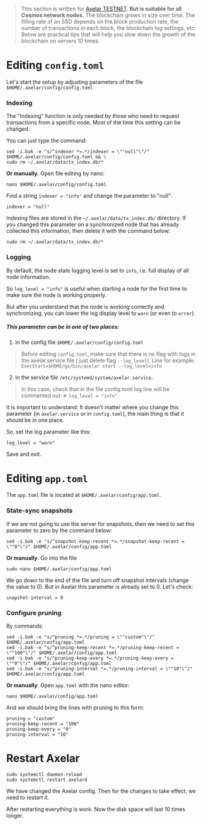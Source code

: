 > This section is written for [Axelar TESTNET](https://github.com/AlexToTheSun/Validator_Activity/blob/main/Testnet-guides/Axelar). **But is suitable for all Cosmos network nodes.**
The blockchain grows in size over time. The filling rate of an SSD depends on the block production rate, the number of transactions in each block, the blockchain log settings, etc. 
Below are practical tips that will help you slow down the growth of the blockchain on servers 10 times.

# Editing `config.toml`
Let's start the setup by adjusting parameters of the file `$HOME/.axelar/config/config.toml`

### Indexing

The "Indexing" function is only needed by those who need to request transactions from a specific node. Most of the time this setting can be changed.
 
 You can just type the command:
 ```
sed -i.bak -e "s/^indexer *=.*/indexer = \""null"\"/" $HOME/.axelar/config/config.toml && \
sudo rm ~/.axelar/data/tx_index.db/*
 ```
 
 **Or manually.** Open file editing by nano:
 ```
 nano $HOME/.axelar/config/config.toml
 ```
Find a string `indexer = "info"` and change the parameter to "null":
```
indexer = "null"
```
Indexing files are stored in the `~/.axelar/data/tx_index.db/` directory. If you changed this parameter on a synchronized node that has already collected this information, then delete it with the command below:
```
sudo rm ~/.axelar/data/tx_index.db/*
```

### Logging

By default, the node state logging level is set to `info`, i.e. full display of all node information.

So `log_level = "info"` is useful when starting a node for the first time to make sure the node is working properly.

But after you understand that the node is working correctly and synchronizing, you can lower the log display level to `warn` (or even to `error`).

##### This parameter can be in one of two places:

1.  In the config file `$HOME/.axelar/config/config.toml`
> Before editing `config.toml`, make sure that there is no flag with logs in the axelar.service file ( just delete flag `--log_level`). Line for example:
`ExecStart=$HOME/go/bin/axelar start --log_level=info`

2. In the service file `/etc/systemd/system/axelar.service`. 
> In this case, check that in the file config.toml log line will be commented out:
> `# log_level = "info"`

It is important to understand: It doesn't matter where you change this parameter (in `axelar.service` or in `config.toml`), the main thing is that it should be in one place.

So, set the log parameter like this:
```
log_level = "warn"
```
Save and exit.

# Editing `app.toml`
The `app.toml` file is located at `$HOME/.axelar/config/app.toml`.

### State-sync snapshots
If we are not going to use the server for snapshots, then we need to set this parameter to zero by the command below:
```
sed -i.bak -e "s/^snapshot-keep-recent *=.*/snapshot-keep-recent = \""0"\"/" $HOME/.axelar/config/app.toml
```
**Or manually**. Go into the file
```
sudo nano $HOME/.axelar/config/app.toml
```
We go down to the end of the file and turn off snapshot intervals (change the value to 0). But in Axelar this parameter is already set to 0. Let's check:
```
snapshot-interval = 0
```

### Configure pruning
By commands:
```
sed -i.bak -e "s/^pruning *=.*/pruning = \""custom"\"/" $HOME/.axelar/config/app.toml
sed -i.bak -e "s/^pruning-keep-recent *=.*/pruning-keep-recent = \""100"\"/" $HOME/.axelar/config/app.toml
sed -i.bak -e "s/^pruning-keep-every *=.*/pruning-keep-every = \""0"\"/" $HOME/.axelar/config/app.toml
sed -i.bak -e "s/^pruning-interval *=.*/pruning-interval = \""10"\"/" $HOME/.axelar/config/app.toml
```
**Or manually**. Open `app.toml` with the nano editor:
```
nano $HOME/.axelar/config/app.toml
```
And we should bring the lines with pruning to this form:
```
pruning = "custom"
pruning-keep-recent = "100"
pruning-keep-every = "0"
pruning-interval = "10"
```

# Restart Axelar
```
sudo systemctl daemon-reload
sudo systemctl restart axelard
```
We have changed the Axelar config. Then for the changes to take effect, we need to restart it.

After restarting everything is work. Now the disk space will last 10 times longer.


